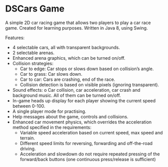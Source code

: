 # DSCars Game
A simple 2D car racing game that allows two players to play a car race game. Created for learning purposes. Written in Java 8, using Swing.

Features:

- 4 selectable cars, all with transparent backgrounds. 
- 2 selectable arenas. 
- Enhanced arena graphics, which can be turned on/off. 
- Collision strategies: 
  - Car to edge: Car stops or slows down based on collision’s angle.
  - Car to grass: Car slows down. 
  - Car to car: Cars are crashing, end of the race. 
  - Collision detection is based on visible pixels (ignoring transparent). 
- Sound effects: o Car collision, car acceleration, car crash and background music. All of them can be turned on/off. 
- In-game heads up display for each player showing the current speed between 0-100. 
- A single player mode for practising.  
- Help messages about the game, controls and collisions.  
- Enhanced car movement physics, which overrides the acceleration method specified in the requirements:
  - Variable speed acceleration based on current speed, max speed and terrain. 
  - Different speed limits for reversing, forwarding and off-the-road driving. 
  - Acceleration and slowdown do not require repeated pressing of the forward/back buttons (one continuous press/release is sufficient)

